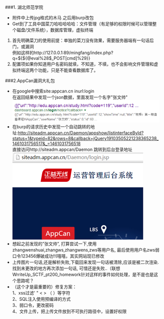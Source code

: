 ###1. 湖北师范学院  
*  附件中上传jpg格式的木马 之后用burp改包  
*  Get到了工具中国菜刀哈哈哈哈哈：文件管理（有足够的权限时候可以管理整个磁盘/文件系统），数据库管理，虚拟终端
  1.  首先明确菜刀的使用前提：单独的菜刀没有效果，需要服务器端有一句话后门，或漏洞  
      例如这样的http://127.0.0.1:89/mingfang/index.php?q=${${@eval%28$_POST[cmd]%29}}
  2.  配置项如果你知道用户名密码就填，不知道，不填，也不会影响文件管理和虚拟终端这两个功能，只是不能查看数据库了。
  

###2.AppCan漏洞大礼包  
*  在google中搜索site:appcan.cn inurl:login  
  在返回结果中发现一个json数据，里面发现一个名字"张文帅"  
![图片1](img/2_1.jpg)  
*  在burp的请求历史中发现一个自动跳转的地址:http://siteadm.appcan.cn/Daemon/appshow/listinterfaceById?status=1&typeid=82&rows=8&callback=jQuery19103505221238365238_1461031756517&_=1461031756518  
直接访问http://siteadm.appcan/Daemon 跳转到后台登录地址  
![图片2](img/2_2.jpg)
*  想起之前发现的”张文帅”, 打算尝试一下,使用zhangwenshuai,zhangws,zhangwens,zws等用户名, 最后使用用户名zws弱口令123456爆破成功!!(嘻嘻，其实网站现已修改
*  上传图片一句话,还是解析失败,下载回来发现一句话被清除,应该是被二次渲染.找到未更改的地方再次添加一句话, 可惜还是失败..（联想WrriteUp_SCTF_pt200_homework针对这样的事件如何处理，是不是也是这个思路呢？
*  （这个才是最重要的）修复方案：  
1、xss过滤' " < > （ ）等字符  
2、SQL注入使用预编译的方式  
3、弱口令，更改密码  
4、文件上传，把上传文件放到不可执行路径中，设置好权限  

